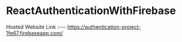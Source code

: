 # ReactAuthenticationWithFirebase

Hosted Website Link :--- https://authentication-project-1fe67.firebaseapp.com/
